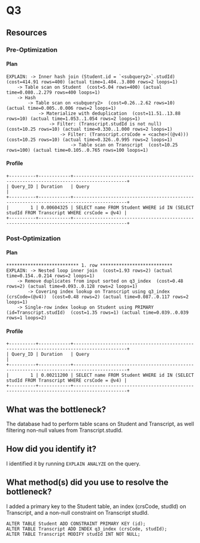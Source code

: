 # Q3
## Resources
### Pre-Optimization
#### Plan
```
EXPLAIN: -> Inner hash join (Student.id = `<subquery2>`.studId)  (cost=414.91 rows=400) (actual time=1.404..3.800 rows=2 loops=1)
    -> Table scan on Student  (cost=5.04 rows=400) (actual time=0.080..2.279 rows=400 loops=1)
    -> Hash
        -> Table scan on <subquery2>  (cost=0.26..2.62 rows=10) (actual time=0.005..0.006 rows=2 loops=1)
            -> Materialize with deduplication  (cost=11.51..13.88 rows=10) (actual time=1.053..1.054 rows=2 loops=1)
                -> Filter: (Transcript.studId is not null)  (cost=10.25 rows=10) (actual time=0.330..1.000 rows=2 loops=1)
                    -> Filter: (Transcript.crsCode = <cache>((@v4)))  (cost=10.25 rows=10) (actual time=0.326..0.995 rows=2 loops=1)
                        -> Table scan on Transcript  (cost=10.25 rows=100) (actual time=0.105..0.765 rows=100 loops=1)
```
#### Profile
```
+----------+------------+------------------------------------------------------------------------------------------+
| Query_ID | Duration   | Query                                                                                    |
+----------+------------+------------------------------------------------------------------------------------------+
|        1 | 0.00604325 | SELECT name FROM Student WHERE id IN (SELECT studId FROM Transcript WHERE crsCode = @v4) |
+----------+------------+------------------------------------------------------------------------------------------+
```
### Post-Optimization
#### Plan
```
*************************** 1. row ***************************
EXPLAIN: -> Nested loop inner join  (cost=1.93 rows=2) (actual time=0.154..0.214 rows=2 loops=1)
    -> Remove duplicates from input sorted on q3_index  (cost=0.48 rows=2) (actual time=0.093..0.128 rows=2 loops=1)
        -> Covering index lookup on Transcript using q3_index (crsCode=(@v4))  (cost=0.48 rows=2) (actual time=0.087..0.117 rows=2 loops=1)
    -> Single-row index lookup on Student using PRIMARY (id=Transcript.studId)  (cost=1.35 rows=1) (actual time=0.039..0.039 rows=1 loops=2)
```
#### Profile
```
+----------+------------+------------------------------------------------------------------------------------------+
| Query_ID | Duration   | Query                                                                                    |
+----------+------------+------------------------------------------------------------------------------------------+
|        1 | 0.00211200 | SELECT name FROM Student WHERE id IN (SELECT studId FROM Transcript WHERE crsCode = @v4) |
+----------+------------+------------------------------------------------------------------------------------------+
```
## What was the bottleneck?
The database had to perform table scans on Student and Transcript, as well filtering non-null values from Transcript.studId.

## How did you identify it?
I identified it by running `EXPLAIN ANALYZE` on the query.

## What method(s) did you use to resolve the bottleneck?
I added a primary key to the Student table, an index (crsCode, studId) on Transcript, and a non-null constraint on Transcript studId.

```
ALTER TABLE Student ADD CONSTRAINT PRIMARY KEY (id);
ALTER TABLE Transcript ADD INDEX q3_index (crsCode, studId);
ALTER TABLE Transcript MODIFY studId INT NOT NULL;
```
